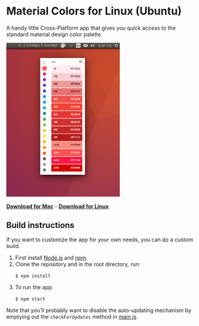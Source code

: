 # Material Colors for Linux (Ubuntu)

A handy little Cross-Platform app that gives you quick access to the standard material design color palette.

<img src="MaterialColorsApp.png" width="300" alt="Screenshot">

**[Download for Mac](https://github.com/romannurik/MaterialColorsApp/releases)** - 
**[Download for Linux](https://github.com/greenitsolution/MaterialColorsApp/releases)**

## Build instructions

If you want to customize the app for your own needs, you can do a custom build.

  1. First install [Node.js](https://nodejs.org/) and [npm](https://www.npmjs.com/).
  2. Clone the repository and in the root directory, run:
     ```
     $ npm install
     ```
  3. To run the app:
     ```
     $ npm start
     ```

Note that you'll probably want to disable the auto-updating mechanism by emptying out the `checkForUpdates` method in
[main.js](https://github.com/romannurik/MaterialColorsApp/blob/master/app/main.js).

